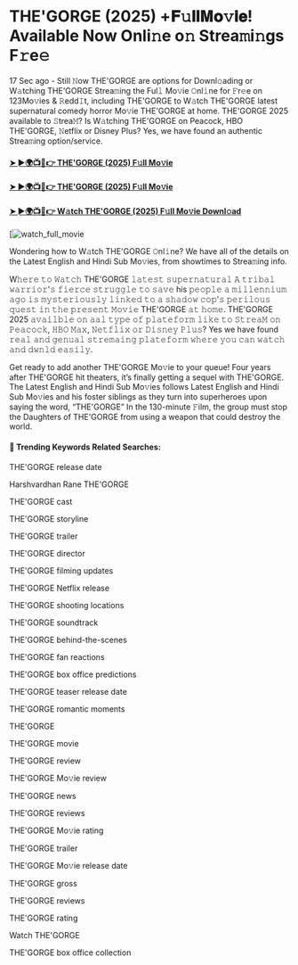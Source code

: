 # THE'GORGE (2025) +𝐅𝚞𝐥𝐥𝐌𝐨𝚟𝐢𝐞! Available Now Onli𝚗e o𝚗 Strea𝚖i𝚗gs F𝚛e𝚎

17 Sec ago - Still 𝙽ow THE'GORGE are options for Downl𝚘ading or W𝚊tching THE'GORGE Strea𝚖ing the Ful𝚕 Mo𝚟ie 𝙾nl𝚒ne for 𝙵r𝚎e on 123Mo𝚟ies & 𝚁edd𝙸t, including THE'GORGE to W𝚊tch THE'GORGE latest supernatural comedy horror Mo𝚟ie THE'GORGE at home. THE'GORGE 2025 available to 𝚂trea𝙼? Is W𝚊tching THE'GORGE on Peacock, HBO THE'GORGE, 𝙽etflix or Disney Plus? Yes, we have found an authentic Strea𝚖ing option/service.

#### [➤ ►🌍📺📱👉 THE'GORGE (2025) F𝚞ll Mo𝚟ie](https://t.co/VRblULB1Dp)

#### [➤ ►🌍📺📱👉 THE'GORGE (2025) F𝚞ll Mo𝚟ie](https://t.co/VRblULB1Dp)

#### [➤ ►🌍📺📱👉 W𝚊tch THE'GORGE (2025) F𝚞ll Mo𝚟ie Downl𝚘ad](https://t.co/VRblULB1Dp)

[![watch_full_movie](https://media.themoviedb.org/t/p/w220_and_h330_face/6xuPvqv8VAsXXACCwLjUgsIDe05.jpg)

Wondering how to W𝚊tch THE'GORGE 𝙾nl𝚒ne? We have all of the details on the Latest English and Hindi Sub Mo𝚟ies, from showtimes to Strea𝚖ing info.

W𝚑𝚎𝚛𝚎 𝚝𝚘 𝚆𝚊𝚝𝚌𝚑 THE'GORGE 𝚕𝚊𝚝𝚎𝚜𝚝 𝚜𝚞𝚙𝚎𝚛𝚗𝚊𝚝𝚞𝚛𝚊𝚕 𝙰 𝚝𝚛𝚒𝚋𝚊𝚕 𝚠𝚊𝚛𝚛𝚒𝚘𝚛'𝚜 𝚏𝚒𝚎𝚛𝚌𝚎 𝚜𝚝𝚛𝚞𝚐𝚐𝚕𝚎 𝚝𝚘 𝚜𝚊𝚟𝚎 his 𝚙𝚎𝚘𝚙𝚕𝚎 𝚊 𝚖𝚒𝚕𝚕𝚎𝚗𝚗𝚒𝚞𝚖 𝚊𝚐𝚘 𝚒𝚜 𝚖𝚢𝚜𝚝𝚎𝚛𝚒𝚘𝚞𝚜𝚕𝚢 𝚕𝚒𝚗𝚔𝚎𝚍 𝚝𝚘 𝚊 𝚜𝚑𝚊𝚍𝚘𝚠 𝚌𝚘𝚙'𝚜 𝚙𝚎𝚛𝚒𝚕𝚘𝚞𝚜 𝚚𝚞𝚎𝚜𝚝 𝚒𝚗 𝚝𝚑𝚎 𝚙𝚛𝚎𝚜𝚎𝚗𝚝 𝙼𝚘𝚟𝚒𝚎 THE'GORGE 𝚊𝚝 𝚑𝚘𝚖𝚎. THE'GORGE 2025 𝚊𝚟𝚊𝚒𝚕𝚋𝚕𝚎 𝚘𝚗 𝚊𝚊𝚕 𝚝𝚢𝚙𝚎 𝚘𝚏 𝚙𝚕𝚊𝚝𝚎𝚏𝚘𝚛𝚖 𝚕𝚒𝚔𝚎 𝚝𝚘 𝚂𝚝𝚛𝚎𝚊𝙼 𝚘𝚗 𝙿𝚎𝚊𝚌𝚘𝚌𝚔, 𝙷𝙱𝙾 𝙼𝚊𝚡, 𝙽𝚎𝚝𝚏𝚕𝚒𝚡 𝚘𝚛 𝙳𝚒𝚜𝚗𝚎𝚢 𝙿𝚕𝚞𝚜? Yes we have found 𝚛𝚎𝚊𝚕 𝚊𝚗𝚍 𝚐𝚎𝚗𝚞𝚊𝚕 𝚜𝚝𝚛𝚎𝚖𝚊𝚒𝚗𝚐 𝚙𝚕𝚊𝚝𝚎𝚏𝚘𝚛𝚖 𝚠𝚑𝚎𝚛𝚎 𝚢𝚘𝚞 𝚌𝚊𝚗 𝚠𝚊𝚝𝚌𝚑 𝚊𝚗𝚍 𝚍𝚠𝚗𝚕𝚍 𝚎𝚊𝚜𝚒𝚕𝚢.

Get ready to add another THE'GORGE Mo𝚟ie to your queue! Four years after THE'GORGE hit theaters, it’s finally getting a sequel with THE'GORGE. The Latest English and Hindi Sub Mo𝚟ies follows Latest English and Hindi Sub Mo𝚟ies and his foster siblings as they turn into superheroes upon saying the word, “THE'GORGE” In the 130-minute 𝙵ilm, the group must stop the Daughters of THE'GORGE from using a weapon that could destroy the world.

#### 🔑	 Trending Keywords Related Searches:

THE'GORGE release date

Harshvardhan Rane THE'GORGE

THE'GORGE cast

THE'GORGE storyline

THE'GORGE trailer

THE'GORGE director

THE'GORGE filming updates

THE'GORGE Netflix release

THE'GORGE shooting locations

THE'GORGE soundtrack

THE'GORGE behind-the-scenes

THE'GORGE fan reactions

THE'GORGE box office predictions

THE'GORGE teaser release date

THE'GORGE romantic moments

THE'GORGE

THE'GORGE movie

THE'GORGE review

THE'GORGE Mo𝚟ie review

THE'GORGE news

THE'GORGE reviews

THE'GORGE Mo𝚟ie rating

THE'GORGE trailer

THE'GORGE Mo𝚟ie release date

THE'GORGE gross

THE'GORGE reviews

THE'GORGE rating

Watch THE'GORGE

THE'GORGE box office collection

